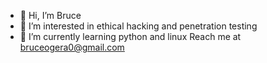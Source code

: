 - 👋 Hi, I’m Bruce
- 👀 I’m interested in ethical hacking and penetration testing
- 🌱 I’m currently learning python and linux
   Reach me at bruceogera0@gmail.com


